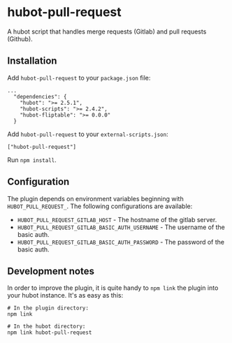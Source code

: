 # hubot-pull-request

A hubot script that handles merge requests (Gitlab) and pull requests (Github).

## Installation

Add `hubot-pull-request` to your `package.json` file:

```
...
  "dependencies": {
    "hubot": ">= 2.5.1",
    "hubot-scripts": ">= 2.4.2",
    "hubot-fliptable": ">= 0.0.0"
  }
```

Add `hubot-pull-request` to your `external-scripts.json`:

```
["hubot-pull-request"]
```

Run `npm install`.

## Configuration

The plugin depends on environment variables beginning with `HUBOT_PULL_REQUEST_`.
The following configurations are available:

* `HUBOT_PULL_REQUEST_GITLAB_HOST` - The hostname of the gitlab server.
* `HUBOT_PULL_REQUEST_GITLAB_BASIC_AUTH_USERNAME` - The username of the basic auth.
* `HUBOT_PULL_REQUEST_GITLAB_BASIC_AUTH_PASSWORD` - The password of the basic auth.

## Development notes

In order to improve the plugin, it is quite handy to `npm link`
the plugin into your hubot instance. It's as easy as this:

```
# In the plugin directory:
npm link

# In the hubot directory:
npm link hubot-pull-request
```
